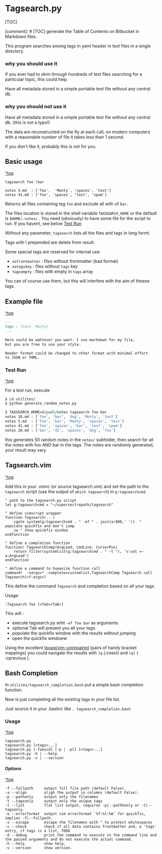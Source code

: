 # Tagsearch.py

[TOC]

[comment]: # [TOC] generate the Table of Contents on Bitbucket in Markdown files.

This program searches among tags in yaml header in text files in a single directory.

### why you should use it

If you ever had to skim through hundreds of text files searching for a particular topic, this could help.

Have all metadata stored in a simple portable text file without any central db.

### why you should not use it

Have all metadata stored in a simple portable text file without any central db. (this is not a typo!)

The data are reconstructed on the fly at each call, on modern computers with a reasonable number of file it takes less than 1 second.

If you don't like it, probably this is not for you.

## Basic usage
[^top](#markdown-header-tagsearchpy)

    tagsearch foo !bar

    notes 5.md  : ['foo',  'Monty', 'spaces', 'test']
    notes 41.md : ['foo', 'spaces', 'test', 'spam']

Returns  all files containing tag `foo` and exclude all with of `bar`.

The files location is stored in the shell variable `TAGSEARCH_HOME` or the default is `$HOME/.notes/` .
You need (obviously) to have some file for the script to run.
If you havent, see below [Test Run](#markdown-header-test-run)

Without any parameter, `tagsearch` lists all the files and tags in long formt.

Tags with ! prepended are delete from result.

Some special tags are reserved for internal use:

- `nofrontmatter` : files without frontmatter (bad format)
- `notagskey` : files without `tags` key
- `tagsempty` : files with empty in `tags` array

You can of course use them, but this will interfere with the aim of theese tags.

## Example file
[^top](#markdown-header-tagsearchpy)

```markdown
---
tags : [test, Monty]
---

Here could be wahtever you want: I use markdown for my file,
but you are free to use your style.

Header format could be changed to other format with minimal effort 
to JSON or TOML.
```

### Test Run
[^top](#markdown-header-tagsearchpy)

For a test run, execute 

```bash
$ cd utilites/
$ python generate_random_notes.py

$ TAGSEARCH_HOME=$(pwd)/notes tagsearch foo bar
notes 18.md : ['foo', 'bar', 'dog', 'Monty', 'test']
notes 5.md  : ['foo', 'bar', 'Monty', 'spaces', 'test']
notes 41.md : ['foo', 'spaces', 'bar', 'test', 'spam']
notes 20.md : ['bar', '42', 'spaces', 'dog', 'foo']
```

this generates 50 random notes in the `notes/` subfolder, then search for all the notes with foo AND bar in the tags.
The notes are randomly generated, your result may vary.

## Tagsearch.vim
[^top](#markdown-header-tagsearchpy)

Add this in your .vimrc (or source tagsearch.vim) and set the path to the 
`tagsearch` script (use the output of `which tagsearch`) in `g:tagsearchcmd`.

```vim
" path to the tagsearch.py script
let g:tagsearchcmd = "~/supersectrepath/tagsearch"

" define vimscript wrapper
function Tagsearch(...)
    cgete system(g:tagsearchcmd . " -ef " . join(a:000,' '))  " populate quickfix and don't jump
    cw " show quickfix window
endfunction

" define a completion function
function! TagsearchComp(ArgLead, CmdLine, CursorPos)
    return filter(systemlist(g:tagsearchcmd . " -t "), 'v:val =~ a:ArgLead')
endfunction

" define a command to humanize function call
command!  -nargs=* -complete=customlist,TagsearchComp Tagsearch call Tagsearch(<f-args>)
```

This define the command `Tagsearch` and completion based on all your tags.

Usage:

    :Tagsearch foo [<Tab><Tab>]

This will :

- execute tagsearch.py wiht `-ef foo bar` as arguments
- optional Tab will present you all your tags.
- populate the quickfix window with the results without jumping
- open the quickfix windoww

Using the excellent [tpope/vim-unimpaired](https://github.com/tpope/vim-unimpaired) (pairs of handy bracket mappings) you could navigate the results with `]q` (:cnext) and `[q]` ( :cprevious ).

## Bash Completion

In `utilites/tagsearch_completion.bash` put a simple bash completion function.

Now is just completing all the existing tags in your file list.

Just source it in your .bashrc like `. tagsearch_completion.bash`

### Usage
[^top](#markdown-header-tagsearchpy)

    tagsearch.py
    tagsearch.py [<tags>...]
    tagsearch.py [-faescd] [-p | -pl] [<tags>...]
    tagsearch.py -h | --help
    tagsearch.py -v | --version

#### Options
[^top](#markdown-header-tagsearchpy)

    -f --fullpath     output full file path (default False).
    -a --align        aligh the output in columns (default False).
    -p --pathonly     output only the filenames
    -t --tagsonly     output only the unique tags
    -l --list         flat list output, requires -p|--pathhonly or -t|--tagsonly.
    -e --errorformat  output vim errorformat `%f:%l:%m` for quickfix, implies -f|--fullpath.
    -s --escape       escape the filenames with " to protect whitespaces
    -c --check        check if all data contains frontmatter and, a 'tags' entry, if tags is a list, TODO
    -d --debug        print the command to execute in the command line and the passed arguments and do not execute the actual command.
    -h --help         show help.
    -v --version      show version.
